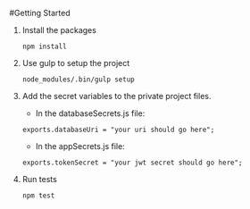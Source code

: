 #Getting Started

1. Install the packages

    `npm install`

2. Use gulp to setup the project

    `node_modules/.bin/gulp setup`

3. Add the secret variables to the private project files.
    * In the databaseSecrets.js file:

    `exports.databaseUri = "your uri should go here";`

    * In the appSecrets.js file:

    `exports.tokenSecret = "your jwt secret should go here";`

4. Run tests

    `npm test`
